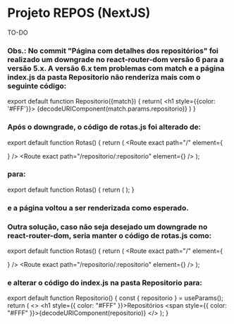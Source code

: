 # Projeto REPOS (NextJS)

TO-DO

### Obs.: No commit "Página com detalhes dos repositórios" foi realizado um downgrade no react-router-dom versão 6 para a versão 5.x. A versão 6.x tem problemas com match e a página index.js da pasta Repositorio não renderiza mais com o seguinte código:

export default function Repositorio({match}) {
    return(
        <h1 style={{color: '#FFF'}}>
            {decodeURIComponent(match.params.repositorio)}
        </h1>
    )
}

### Após o downgrade, o código de rotas.js foi alterado de:

 export default function Rotas() {
  return (
    <BrowserRouter>
        <Routes>
          <Route exact path="/" element={<Main />} />
          <Route exact path="/repositorio/:repositorio" element={<Repositorio />} />
        </Routes>
    </BrowserRouter>
  );


### para:

export default function Rotas() {
  return (
    <BrowserRouter>
        <Switch>
          <Route exact path="/" component={Main} />
          <Route exact path="/repositorio/:repositorio" component={Repositorio} />
        </Switch>
    </BrowserRouter>
  );
}

### e a página voltou a ser renderizada como esperado.


### Outra solução, caso não seja desejado um downgrade no react-router-dom, seria manter o código de rotas.js como: 


export default function Rotas() {
  return (
    <BrowserRouter>
        <Routes>
          <Route exact path="/" element={<Main />} />
          <Route exact path="/repositorio/:repositorio" element={<Repositorio />} />
        </Routes>
    </BrowserRouter>
  );


### e alterar o código do index.js na pasta Repositorio para:


export default function Repositorio() {
  const { repositorio } = useParams();
  return (
    <>
      <h1 style={{ color: "#FFF" }}>Repositórios</h1>
      <span style={{ color: "#FFF" }}>{decodeURIComponent(repositorio)}</span>
    </>
  );
}

